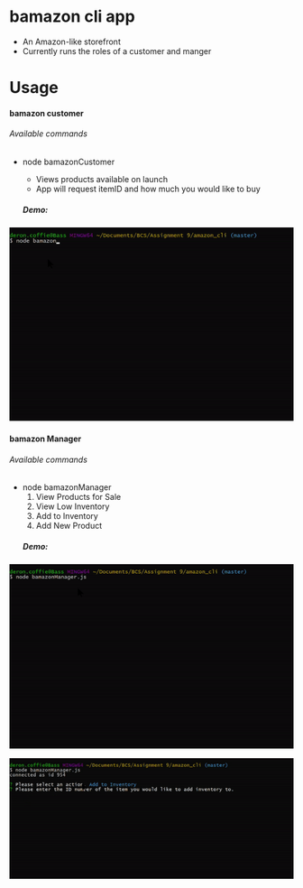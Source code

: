 # bamazon cli app
* An Amazon-like storefront
* Currently runs the roles of a customer and manger 

# Usage 
#### bamazon customer 
###### Available commands 
* node bamazonCustomer 
    * Views products available on launch 
    * App will request itemID and how much you would like to buy 

    ##### Demo:

![](/imgs/bamazon_customer.gif)

#### bamazon Manager
###### Available commands 
* node bamazonManager 
    1. View Products for Sale
    1. View Low Inventory
    1. Add to Inventory
    1. Add New Product
    ##### Demo:
    
![](/imgs/bamazon_manager_1.gif)

![](/imgs/bamazon_manager_2.gif)